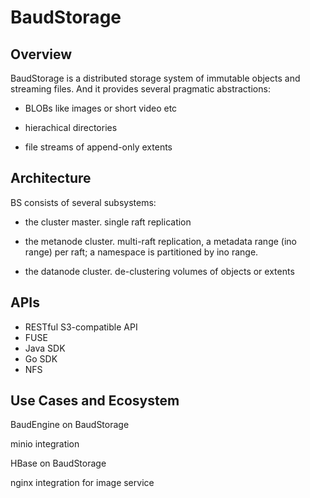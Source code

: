 # BaudStorage

## Overview

BaudStorage is a distributed storage system of immutable objects and streaming files. And it provides several pragmatic abstractions: 

* BLOBs like images or short video etc

* hierachical directories

* file streams of append-only extents

## Architecture

BS consists of several subsystems: 

* the cluster master. single raft replication

* the metanode cluster. multi-raft replication, a metadata range (ino range) per raft; a namespace is partitioned by ino range. 

* the datanode cluster. de-clustering volumes of objects or extents


## APIs

- RESTful S3-compatible API 
- FUSE
- Java SDK
- Go SDK
- NFS

## Use Cases and Ecosystem

BaudEngine on BaudStorage

minio integration

HBase on BaudStorage

nginx integration for image service

